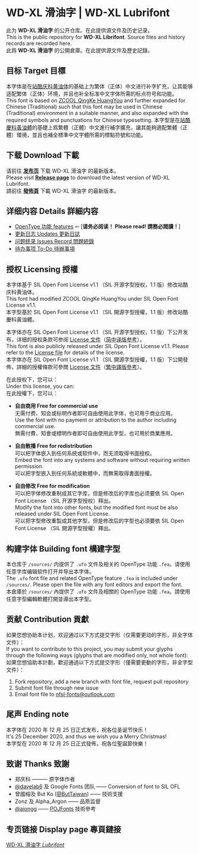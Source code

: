# WD-XL 滑油字 | WD-XL Lubrifont

此为 **WD-XL 滑油字** 的公开仓库。在此提供源文件及历史记录。  
This is the public repository for **WD-XL Librifont**. Source files and history records are recorded here.  
此爲 **WD-XL 滑油字** 的公開倉庫。在此提供源文件及歷史記錄。


## 目标 Target 目標

本字体是在[站酷庆科黄油体](https://www.github.com/googlefonts/zcool-qingke-huangyou)的基础上为繁体（正体）中文进行补字扩充，让其能够适配繁体（正体）环境，并且也补全标准中文字体所需的标点符号和功能。  
This font is based on [ZCOOL QingKe HuangYou](https://www.github.com/googlefonts/zcool-qingke-huangyou) and further expanded for Chinese (Traditional) such that this font may be used in Chinese (Traditional) environment in a suitable manner, and also expanded with the required symbols and punctuations for Chinese typesetting.
本字型是在[站酷慶科黃油體](https://www.github.com/googlefonts/zcool-qingke-huangyou)的基礎上爲繁體（正體）中文進行補字擴充，讓其能夠適配繁體（正體）環境，並且也補全標準中文字體所需的標點符號和功能。


## 下载 Download 下載

请前往 **[发布页](https://github.com/NightFurySL2001/WD-XL-font/releases)** 下载 WD-XL 滑油字 的最新版本。  
Please visit **[Release page](https://github.com/NightFurySL2001/WD-XL-font/releases)** to download the latest version of WD-XL Lubrifont.  
請前往 **[發佈頁](https://github.com/NightFurySL2001/WD-XL-font/releases)** 下載 WD-XL 滑油字 的最新版本。

## 详细内容 Details 詳細内容

- [OpenType 功能 features](./FEATURES.md) ⇦ [**请务必阅读！ Please read! 請務必閲讀！**]
- [更新日志 Updates 更新日誌](./UPDATES.md)
- [问题统录 Issues Record 問題統錄](./ISSUE_RECORD.md)
- [待办事项 To-Do 待辦事項](./TO_DO.md)

## 授权 Licensing 授權

本字体基于 SIL Open Font License v1.1 （SIL 开源字型授权，1.1 版）修改站酷庆科黄油体。  
This font had modified ZCOOL QingKe HuangYou under SIL Open Font License v1.1.  
本字型基於 SIL Open Font License v1.1 （SIL 開源字型授權，1.1 版）修改站酷慶科黃油體。

本字体亦在 SIL Open Font License v1.1 （SIL 开源字型授权，1.1 版）下公开发布，详细的授权条款可参阅 [License 文件](./LICENSE.txt)（[简中译版参考](./LICENSE_ZHS.txt)）。  
This font is also publicly released under SIL Open Font License v1.1. Please refer to the [License file](./LICENSE.txt) for details of the license.  
本字体亦在 SIL Open Font License v1.1 （SIL 開源字型授權，1.1 版）下公開發佈，詳細的授權條款可參閲 [License 文件](./LICENSE.txt)（[繁中譯版參考](./LICENSE_ZHT.txt)）。 

在此授权下，您可以：  
Under this license, you can:  
在此授權下，您可以：  
- **自由商用 Free for commercial use**  
无需付费、知会或标明作者即可自由使用此字体，也可用于商业应用。  
Use the font with no payment or attribution to the author including commercial use.  
無需付費、知會或標明作者即可自由使用此字型，也可用於商業應用。
  
- **自由散播 Free for redistribution**  
可以把字体嵌入到任何系统或软件中，而无须取得书面授权。  
Embed the font into any systems and software without requiring written permission.  
可以把字型嵌入到任何系統或軟體中，而無需取得書面授權。
  
- **自由修改 Free for modification**  
可以把字体修改重制成其它字库，但是修改后的字库也必须要依 SIL Open Font License （SIL 开源字型授权）释出。  
Modify the font into other fonts, but the modified font must be also released under SIL Open Font License.  
可以把字型修改重製成其他字型，但是修改后的字型也必須要依 SIL Open Font License （SIL 開源字型授權）釋出。  

## 构建字体 Building font 構建字型

本仓库于 `/sources/` 内提供了 `.ufo` 文件及相关的 OpenType 功能 `.fea`。请使用任意字库编辑软件打开并导出本字体。  
The `.ufo` font file and related OpenType feature `.fea` is included under `/sources/`. Please open the file with any font editors and export the font.  
本倉庫於 `/sources/` 內提供了 `.ufo` 文件及相關的 OpenType 功能 `.fea`。請使用任意字型編輯軟體打開並導出本字型。

## 贡献 Contribution 貢獻

如果您想协助本计划，欢迎通过以下方式提交字形（仅需要更动的字形，非全字体文件）：  
If you want to contribute to this project, you may submit your glyphs through the following ways (glyphs that are modified only, not whole font):
如果您想協助本計劃，歡迎通過以下方式提交字形（僅需要更動的字形，非全字型文件）：

1. Fork repository, add a new branch with font file, request pull repository
2. Submit font file through new issue
3. Email font file to nfsl-fonts@outlook.com

## 尾声 Ending note

本字体在 2020 年 12 月 25 日正式发布，祝各位圣诞节快乐！  
It's 25 December 2020, and thus we wish you a Merry Christmas!  
本字型在 2020 年 12 月 25 日正式發佈，祝各位聖誕節快樂！

## 致谢 Thanks 致謝

- 郑庆科 ——— 原字体作者
- [@davelab6](https://github.com/davelab6) 及 Google Fonts 团队 —— Conversion of font to SIL OFL
- 曾國榕及 But Ko ([@ButTaiwan](https://github.com/ButTaiwan)) —— 技術支援
- Zonz 及 Alpha_Argon —— 品质监督
- [@aiongg](https://github.com/aiongg/) —— [POJFonts](https://github.com/aiongg/POJFonts) 技術參考

## 专页链接 Display page 專頁鏈接

[WD-XL 滑油字 *Lubrifont*](https://nightfurysl2001.github.io/WD-XL/)